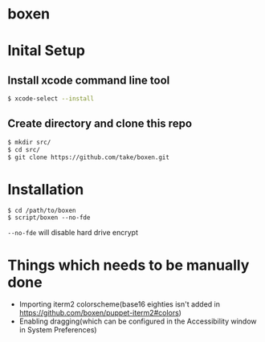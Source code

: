 boxen
=====

# Inital Setup

## Install xcode command line tool

```sh
$ xcode-select --install
```

## Create directory and clone this repo

```sh
$ mkdir src/
$ cd src/
$ git clone https://github.com/take/boxen.git
```

# Installation

```
$ cd /path/to/boxen
$ script/boxen --no-fde
```

`--no-fde` will disable hard drive encrypt

# Things which needs to be manually done

- Importing iterm2 colorscheme(base16 eighties isn't added in https://github.com/boxen/puppet-iterm2#colors)
- Enabling dragging(which can be configured in the Accessibility window in System Preferences)
